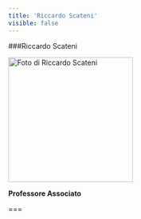 ```yaml
---
title: 'Riccardo Scateni'
visible: false
---
```


###Riccardo Scateni

<img src="/lab/user/pages/02.people/01.riccardo.scateni/img/riccardo.jpg" alt="Foto di Riccardo Scateni" style="height: 250px">

**Professore Associato**

===